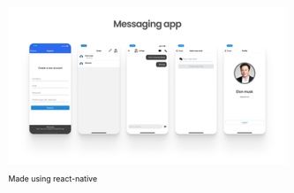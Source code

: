 <img src="https://github.com/anmolbhardwaj17/Messaging-app/blob/main/Frame%205.png"/>

Made using react-native 
